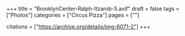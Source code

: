 +++
title = "BrooklynCenter-Ralph-Itzarob-5.avif"
draft = false
tags = ["Photos"]
categories = ["Circus Pizza"]
pages = [""]

citations = ["https://archive.org/details/img-6071-2"]
+++
